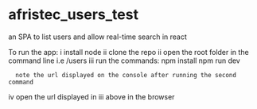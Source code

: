 # afristec_users_test
an SPA to list users and allow real-time search in react

To run the app:
  i install node
  ii clone the repo
  ii open the root folder in the command line i.e /users
  iii run the commands:
        npm install
        npm run dev
      
      note the url displayed on the console after running the second command
      
  iv open the url displayed in iii above in the browser